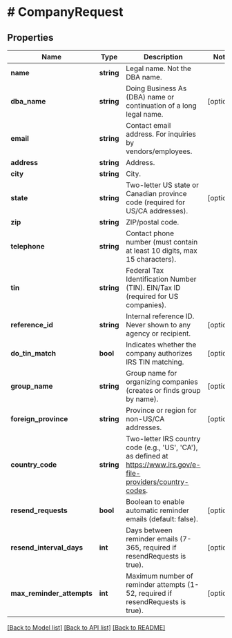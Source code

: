 # # CompanyRequest

## Properties

Name | Type | Description | Notes
------------ | ------------- | ------------- | -------------
**name** | **string** | Legal name. Not the DBA name. |
**dba_name** | **string** | Doing Business As (DBA) name or continuation of a long legal name. | [optional]
**email** | **string** | Contact email address. For inquiries by vendors/employees. |
**address** | **string** | Address. |
**city** | **string** | City. |
**state** | **string** | Two-letter US state or Canadian province code (required for US/CA addresses). | [optional]
**zip** | **string** | ZIP/postal code. |
**telephone** | **string** | Contact phone number (must contain at least 10 digits, max 15 characters). |
**tin** | **string** | Federal Tax Identification Number (TIN). EIN/Tax ID (required for US companies). |
**reference_id** | **string** | Internal reference ID. Never shown to any agency or recipient. | [optional]
**do_tin_match** | **bool** | Indicates whether the company authorizes IRS TIN matching. | [optional]
**group_name** | **string** | Group name for organizing companies (creates or finds group by name). | [optional]
**foreign_province** | **string** | Province or region for non-US/CA addresses. | [optional]
**country_code** | **string** | Two-letter IRS country code (e.g., &#39;US&#39;, &#39;CA&#39;), as defined at https://www.irs.gov/e-file-providers/country-codes. |
**resend_requests** | **bool** | Boolean to enable automatic reminder emails (default: false). | [optional]
**resend_interval_days** | **int** | Days between reminder emails (7-365, required if resendRequests is true). | [optional]
**max_reminder_attempts** | **int** | Maximum number of reminder attempts (1-52, required if resendRequests is true). | [optional]

[[Back to Model list]](../../../README.md#models) [[Back to API list]](../../../README.md#endpoints) [[Back to README]](../../../README.md)
